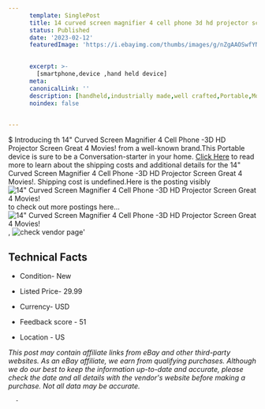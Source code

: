 ```yaml
---
      template: SinglePost
      title: 14 curved screen magnifier 4 cell phone 3d hd projector screen great 4 movies 
      status: Published
      date: '2023-02-12'
      featuredImage: 'https://i.ebayimg.com/thumbs/images/g/nZgAAOSwfYNgLC0g/s-l225.jpg'
       

      excerpt: >-
        [smartphone,device ,hand held device]
      meta:
      canonicalLink: ''
      description: [handheld,industrially made,well crafted,Portable,Mobile,Compact,Convenient,Lightweight,Maneuverable,Man-portable,Miniature,Carriable,Hand-held,Light,Holdable,Transportable,Mobile device,Pocket-sized,On-the-go,Wireless,Cordless,Compact size,Convenient size, smartphone,device ,hand held device]
      noindex: false
      

---
```

$
      Introducing th 14" Curved Screen Magnifier 4 Cell Phone -3D HD Projector Screen Great 4 Movies! from a well-known brand.This Portable device  is sure to be a Conversation-starter in your home. [Click Here](https://www.ebay.com/itm/174640848671?hash=item28a967df1f%3Ag%3AnZgAAOSwfYNgLC0g&mkevt=1&mkcid=1&mkrid=711-53200-19255-0&campid=%253CePNCampaignId%253E&customid=%253CreferenceId%253E&toolid=10049) to read more to learn about the shipping costs and additional details for the 14" Curved Screen Magnifier 4 Cell Phone -3D HD Projector Screen Great 4 Movies!. Shipping cost is undefined.Here is the posting visibly ![14" Curved Screen Magnifier 4 Cell Phone -3D HD Projector Screen Great 4 Movies!](https://i.ebayimg.com/thumbs/images/g/nZgAAOSwfYNgLC0g/s-l225.jpg) to check out more postings here... ![14" Curved Screen Magnifier 4 Cell Phone -3D HD Projector Screen Great 4 Movies!](https://i.ebayimg.com/images/g/nZgAAOSwfYNgLC0g/s-l1600.jpg), ![check vendor page](https://origin-galleryplus.ebayimg.com/ws/web/174640848671_2_0_1/225x225.jpg,https://origin-galleryplus.ebayimg.com/ws/web/174640848671_3_0_1/225x225.jpg,https://origin-galleryplus.ebayimg.com/ws/web/174640848671_4_0_1/225x225.jpg,https://origin-galleryplus.ebayimg.com/ws/web/174640848671_5_0_1/225x225.jpg,https://origin-galleryplus.ebayimg.com/ws/web/174640848671_6_0_1/225x225.jpg,https://origin-galleryplus.ebayimg.com/ws/web/174640848671_7_0_1/225x225.jpg)'

      

 ## Technical Facts 



     
      

 - Condition- New 


      

 - Listed Price- 29.99 


      

 - Currency- USD 


      

 - Feedback score - 51 


      

 - Location - US 


      
      

 *_This post may contain affiliate links from eBay and other third-party websites. As an eBay affiliate, we earn from qualifying purchases. Although we do our best to keep the information up-to-date and accurate, please check the date and all details with the vendor's website before making a purchase. Not all data may be accurate._*




      -

